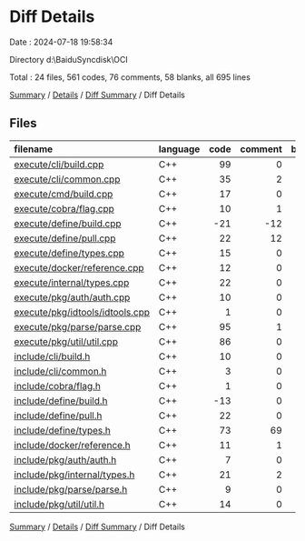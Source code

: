 # Diff Details

Date : 2024-07-18 19:58:34

Directory d:\\BaiduSyncdisk\\OCI

Total : 24 files,  561 codes, 76 comments, 58 blanks, all 695 lines

[Summary](results.md) / [Details](details.md) / [Diff Summary](diff.md) / Diff Details

## Files
| filename | language | code | comment | blank | total |
| :--- | :--- | ---: | ---: | ---: | ---: |
| [execute/cli/build.cpp](/execute/cli/build.cpp) | C++ | 99 | 0 | 3 | 102 |
| [execute/cli/common.cpp](/execute/cli/common.cpp) | C++ | 35 | 2 | 5 | 42 |
| [execute/cmd/build.cpp](/execute/cmd/build.cpp) | C++ | 17 | 0 | -2 | 15 |
| [execute/cobra/flag.cpp](/execute/cobra/flag.cpp) | C++ | 10 | 1 | -1 | 10 |
| [execute/define/build.cpp](/execute/define/build.cpp) | C++ | -21 | -12 | -1 | -34 |
| [execute/define/pull.cpp](/execute/define/pull.cpp) | C++ | 22 | 12 | 3 | 37 |
| [execute/define/types.cpp](/execute/define/types.cpp) | C++ | 15 | 0 | 1 | 16 |
| [execute/docker/reference.cpp](/execute/docker/reference.cpp) | C++ | 12 | 0 | -2 | 10 |
| [execute/internal/types.cpp](/execute/internal/types.cpp) | C++ | 22 | 0 | 4 | 26 |
| [execute/pkg/auth/auth.cpp](/execute/pkg/auth/auth.cpp) | C++ | 10 | 0 | 3 | 13 |
| [execute/pkg/idtools/idtools.cpp](/execute/pkg/idtools/idtools.cpp) | C++ | 1 | 0 | 1 | 2 |
| [execute/pkg/parse/parse.cpp](/execute/pkg/parse/parse.cpp) | C++ | 95 | 1 | 17 | 113 |
| [execute/pkg/util/util.cpp](/execute/pkg/util/util.cpp) | C++ | 86 | 0 | 7 | 93 |
| [include/cli/build.h](/include/cli/build.h) | C++ | 10 | 0 | 0 | 10 |
| [include/cli/common.h](/include/cli/common.h) | C++ | 3 | 0 | -1 | 2 |
| [include/cobra/flag.h](/include/cobra/flag.h) | C++ | 1 | 0 | 1 | 2 |
| [include/define/build.h](/include/define/build.h) | C++ | -13 | 0 | -1 | -14 |
| [include/define/pull.h](/include/define/pull.h) | C++ | 22 | 0 | 4 | 26 |
| [include/define/types.h](/include/define/types.h) | C++ | 73 | 69 | 9 | 151 |
| [include/docker/reference.h](/include/docker/reference.h) | C++ | 11 | 1 | 1 | 13 |
| [include/pkg/auth/auth.h](/include/pkg/auth/auth.h) | C++ | 7 | 0 | 2 | 9 |
| [include/pkg/internal/types.h](/include/pkg/internal/types.h) | C++ | 21 | 2 | 3 | 26 |
| [include/pkg/parse/parse.h](/include/pkg/parse/parse.h) | C++ | 9 | 0 | 1 | 10 |
| [include/pkg/util/util.h](/include/pkg/util/util.h) | C++ | 14 | 0 | 1 | 15 |

[Summary](results.md) / [Details](details.md) / [Diff Summary](diff.md) / Diff Details